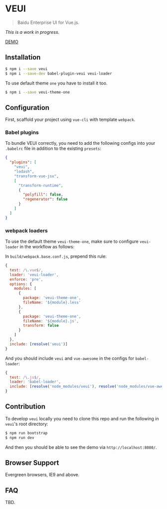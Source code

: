 # VEUI

> Baidu Enterprise UI for Vue.js.

*This is a work in progress.*

[DEMO](https://ecomfe.github.io/veui/components)

## Installation

```sh
$ npm i --save veui
$ npm i --save-dev babel-plugin-veui veui-loader
```

To use default theme `one` you have to install it too.

```sh
$ npm i --save veui-theme-one
```

## Configuration

First, scaffold your project using `vue-cli` with template `webpack`.

### Babel plugins

To bundle VEUI correctly, you need to add the following configs into your `.babelrc` file in addition to the existing `presets`:

```json
{
  "plugins": [
    "veui",
    "lodash",
    "transform-vue-jsx",
    [
      "transform-runtime",
      {
        "polyfill": false,
        "regenerator": false
      }
    ]
  ]
}
```

### webpack loaders

To use the default theme `veui-theme-one`, make sure to configure `veui-loader` in the workflow as follows:

In `build/webpack.base.conf.js`, prepend this rule:

```js
{
  test: /\.vue$/,
  loader: 'veui-loader',
  enforce: 'pre',
  options: {
    modules: [
      {
        package: 'veui-theme-one',
        fileName: '${module}.less'
      },
      {
        package: 'veui-theme-one',
        fileName: '${module}.js',
        transform: false
      }
    ]
  },
  include: [resolve('veui')]
}
```

And you should include `veui` and `vue-awesome` in the configs for `babel-loader`:

```js
{
  test: /\.js$/,
  loader: 'babel-loader',
  include: [resolve('node_modules/veui'), resolve('node_modules/vue-awesome')]
}
```

## Contribution

To develop `veui` locally you need to clone this repo and run the following in `veui`'s root directory:

```sh
$ npm run bootstrap
$ npm run dev
```

And then you should be able to see the demo via `http://localhost:8080/`.

## Browser Support

Evergreen browsers, IE9 and above.

## FAQ

TBD.
